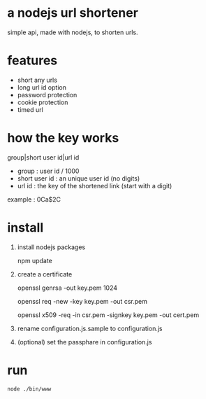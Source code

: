 a nodejs url shortener
=============================
simple api, made with nodejs, to shorten urls.


features
=============================
- short any urls
- long url id option
- password protection
- cookie protection
- timed url


how the key works
=============================
group|short user id|url id

- group : user id / 1000
- short user id : an unique user id (no digits)
- url id : the key of the shortened link (start with a digit)

example : 0Ca$2C


install
=============================
1) install nodejs packages

	npm update



2) create a certificate

	openssl genrsa -out key.pem 1024

	openssl req -new -key key.pem -out csr.pem

	openssl x509 -req -in csr.pem -signkey key.pem -out cert.pem



3) rename configuration.js.sample to configuration.js   



4) (optional) set the passphare in configuration.js


run
=============================

    node ./bin/www
